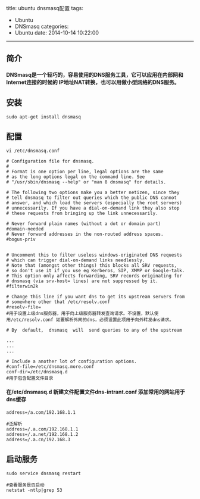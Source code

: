 title: ubuntu dnsmasq配置
tags:
  - Ubuntu
  - DNSmasq
categories:
  - Ubuntu
date: 2014-10-14 10:22:00
---
## 简介
#### DNSmasq是一个轻巧的，容易使用的DNS服务工具，它可以应用在内部网和Internet连接的时候的 IP地址NAT转换，也可以用做小型网络的DNS服务。
## 安装
```shell
sudo apt-get install dnsmasq
```
## 配置
```shell
vi /etc/dnsmasq.conf

# Configuration file for dnsmasq.
#
# Format is one option per line, legal options are the same
# as the long options legal on the command line. See
# "/usr/sbin/dnsmasq --help" or "man 8 dnsmasq" for details.

# The following two options make you a better netizen, since they
# tell dnsmasq to filter out queries which the public DNS cannot
# answer, and which load the servers (especially the root servers)
# unnecessarily. If you have a dial-on-demand link they also stop
# these requests from bringing up the link unnecessarily.

# Never forward plain names (without a dot or domain part)
#domain-needed
# Never forward addresses in the non-routed address spaces.
#bogus-priv


# Uncomment this to filter useless windows-originated DNS requests
# which can trigger dial-on-demand links needlessly.
# Note that (amongst other things) this blocks all SRV requests,
# so don't use it if you use eg Kerberos, SIP, XMMP or Google-talk.
# This option only affects forwarding, SRV records originating for
# dnsmasq (via srv-host= lines) are not suppressed by it.
#filterwin2k

# Change this line if you want dns to get its upstream servers from
# somewhere other that /etc/resolv.conf
#resolv-file=
#用于设置上级dns服务器，用于向上级服务器转发查询请求。不设置，默认使用/etc/resolv.conf 如要解析外网的dns，必须设置此项用于向外转发dns请求。

# By  default,  dnsmasq  will  send queries to any of the upstream

...
...
...

# Include a another lot of configuration options.
#conf-file=/etc/dnsmasq.more.conf
conf-dir=/etc/dnsmasq.d
#用于包含配置文件目录

```

#### 在/etc/dnsmasq.d 新建文件配置文件dns-intrant.conf 添加常用的网站用于dns缓存
```shell
address=/a.com/192.168.1.1 

#泛解析
address=/.a.com/192.168.1.1
address=/.a.net/192.168.1.2
address=/.a.cn/192.168.3  
```
## 启动服务
```shell
sudo service dnsmasq restart

#查看服务是否启动
netstat -ntlp|grep 53 
```

